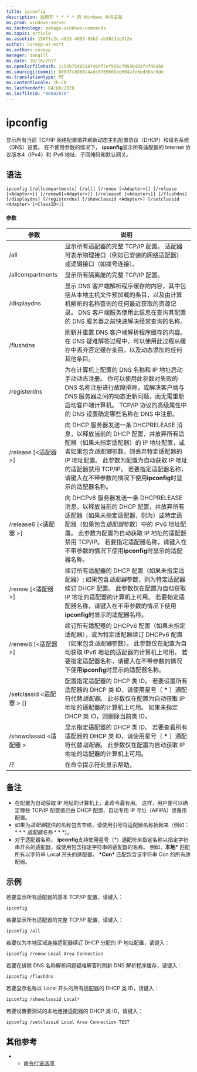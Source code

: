 ```yaml
---
title: ipconfig
description: 适用于 * * * * 的 Windows 命令主题
ms.prod: windows-server
ms.technology: manage-windows-commands
ms.topic: article
ms.assetid: 15071c2c-4815-4893-93b2-ab30232e312e
author: coreyp-at-msft
ms.author: coreyp
manager: dongill
ms.date: 10/16/2017
ms.openlocfilehash: 1c93b75d6518746df7ef936c7059bd03fcf96ab6
ms.sourcegitcommit: b00d7c8968c4adc8f699dbee694afe6ed36bc9de
ms.translationtype: MT
ms.contentlocale: zh-CN
ms.lasthandoff: 04/08/2020
ms.locfileid: "80842070"
---
```

# <a name="ipconfig"></a>ipconfig



显示所有当前 TCP/IP 网络配置值并刷新动态主机配置协议（DHCP）和域名系统（DNS）设置。 在不使用参数的情况下， **ipconfig**显示所有适配器的 Internet 协议版本4（IPv4）和 IPv6 地址、子网掩码和默认网关。

## <a name="syntax"></a>语法

```
ipconfig [/allcompartments] [/all] [/renew [<Adapter>]] [/release [<Adapter>]] [/renew6[<Adapter>]] [/release6 [<Adapter>]] [/flushdns] [/displaydns] [/registerdns] [/showclassid <Adapter>] [/setclassid <Adapter> [<ClassID>]]
```

#### <a name="parameters"></a>参数

|参数|说明|
|---------|-----------|
|/all|显示所有适配器的完整 TCP/IP 配置。 适配器可表示物理接口（例如已安装的网络适配器）或逻辑接口（如拨号连接）。|
|/allcompartments|显示所有隔离舱的完整 TCP/IP 配置。|
|/displaydns|显示 DNS 客户端解析程序缓存的内容，其中包括从本地主机文件预加载的条目，以及由计算机解析的名称查询的任何最近获取的资源记录。 DNS 客户端服务使用此信息在查询其配置的 DNS 服务器之前快速解决经常查询的名称。|
|/flushdns|刷新并重置 DNS 客户端解析程序缓存的内容。 在 DNS 疑难解答过程中，可以使用此过程从缓存中丢弃否定缓存条目，以及动态添加的任何其他条目。|
|/registerdns|为在计算机上配置的 DNS 名称和 IP 地址启动手动动态注册。 你可以使用此参数对失败的 DNS 名称注册进行故障排除，或解决客户端与 DNS 服务器之间的动态更新问题，而无需重新启动客户端计算机。 TCP/IP 协议的高级属性中的 DNS 设置确定哪些名称在 DNS 中注册。|
|/release [\<适配器 >]|向 DHCP 服务器发送一条 DHCPRELEASE 消息，以释放当前的 DHCP 配置，并放弃所有适配器（如果未指定适配器）的 IP 地址配置，或者如果包含*适配器*参数，则丢弃特定适配器的 IP 地址配置。 此参数为配置为自动获取 IP 地址的适配器禁用 TCP/IP。 若要指定适配器名称，请键入在不带参数的情况下使用**ipconfig**时显示的适配器名称。|
|/release6 [\<适配器 >]|向 DHCPv6 服务器发送一条 DHCPRELEASE 消息，以释放当前的 DHCP 配置，并放弃所有适配器（如果未指定适配器，则为）或特定适配器（如果包含*适配器*参数）中的 IPv6 地址配置。 此参数为配置为自动获取 IP 地址的适配器禁用 TCP/IP。 若要指定适配器名称，请键入在不带参数的情况下使用**ipconfig**时显示的适配器名称。|
|/renew [\<适配器 >]|续订所有适配器的 DHCP 配置（如果未指定适配器）; 如果包含*适配器*参数，则为特定适配器续订 DHCP 配置。 此参数仅在配置为自动获取 IP 地址的适配器的计算机上可用。 若要指定适配器名称，请键入在不带参数的情况下使用**ipconfig**时显示的适配器名称。|
|/renew6 [\<适配器 >]|续订所有适配器的 DHCPv6 配置（如果未指定适配器），或为特定适配器续订 DHCPv6 配置（如果包含*适配器*参数）。 此参数仅在配置为自动获取 IPv6 地址的适配器的计算机上可用。 若要指定适配器名称，请键入在不带参数的情况下使用**ipconfig**时显示的适配器名称。|
|/setclassid \<适配器 > [<ClassID>]|配置指定适配器的 DHCP 类 ID。 若要设置所有适配器的 DHCP 类 ID，请使用星号（ **&#42;** ）通配符代替*适配器*。 此参数仅在配置为自动获取 IP 地址的适配器的计算机上可用。 如果未指定 DHCP 类 ID，则删除当前类 ID。|
|/showclassid \<适配器 >|显示指定适配器的 DHCP 类 ID。 若要查看所有适配器的 DHCP 类 ID，请使用星号（ **&#42;** ）通配符代替*适配器*。 此参数仅在配置为自动获取 IP 地址的适配器的计算机上可用。|
|/?|在命令提示符处显示帮助。|

## <a name="remarks"></a>备注

- 在配置为自动获取 IP 地址的计算机上，此命令最有用。 这样，用户便可以确定哪些 TCP/IP 配置值已由 DHCP 配置、自动专用 IP 寻址（APIPA）或备用配置。
- 如果为*适配器*提供的名称包含空格，请使用引号将适配器名称括起来（例如： * * * *<em>适配器名称</em>* * * *）。
- 对于适配器名称， **ipconfig**支持使用星号（\*）通配符来指定名称以指定字符串开头的适配器，或使用包含指定字符串的适配器的名称。 例如，**本地\*** 匹配所有以字符串 Local 开头的适配器， **\*Con\*** 匹配包含该字符串 Con 的所有适配器。

## <a name="examples"></a>示例

若要显示所有适配器的基本 TCP/IP 配置，请键入：
```
ipconfig
```
若要显示所有适配器的完整 TCP/IP 配置，请键入：
```
ipconfig /all
```
若要仅为本地区域连接适配器续订 DHCP 分配的 IP 地址配置，请键入：
```
ipconfig /renew Local Area Connection
```
若要在排除 DNS 名称解析问题疑难解答时刷新 DNS 解析程序缓存，请键入：
```
ipconfig /flushdns
```
若要显示名称以 Local 开头的所有适配器的 DHCP 类 ID，请键入：
```
ipconfig /showclassid Local*
```
若要设置要测试的本地连接适配器的 DHCP 类 ID，请键入：
```
ipconfig /setclassid Local Area Connection TEST
```

## <a name="additional-references"></a>其他参考

-   - [命令行语法项](command-line-syntax-key.md)
